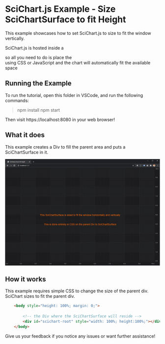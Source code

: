 # SciChart.js Example - Size SciChartSurface to fit Height

This example showcases how to set SciChart.js to size to fit the window vertically. 

SciChart.js is hosted inside a <div> so all you need to do is place the <div> using CSS or JavaScript and the chart will automatically fit the available space 

## Running the Example

To run the tutorial, open this folder in VSCode, and run the following commands:

> npm install
> npm start 

Then visit https://localhost:8080 in your web browser! 

## What it does

This example creates a Div to fill the parent area and puts a SciChartSurface in it.
 
![Resize Chart to fit browser width and height in SciChart.js](./Screenshot.JPG)

## How it works

This example requires simple CSS to change the size of the parent div. SciChart sizes to fit the parent div.  

```html
    <body style="height: 100%; margin: 0;">

        <!-- the Div where the SciChartSurface will reside -->
        <div id="scichart-root" style="width: 100%; height:100%;"></div>
    </body>
```

Give us your feedback if you notice any issues or want further assistance!

